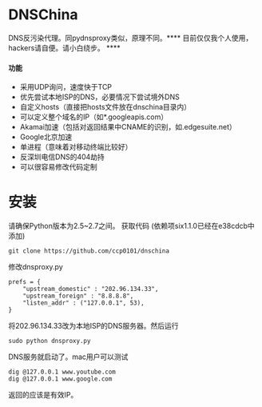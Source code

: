# DNSChina

DNS反污染代理。同pydnsproxy类似，原理不同。**** 目前仅仅我个人使用，hackers请自便。请小白绕步。 ****

#### 功能

* 采用UDP询问，速度快于TCP
* 优先尝试本地ISP的DNS，必要情况下尝试境外DNS
* 自定义hosts（直接把hosts文件放在dnschina目录内）
* 可以定义整个域名的IP（如*.googleapis.com）
* Akamai加速（包括对返回结果中CNAME的识别，如.edgesuite.net）
* Google北京加速
* 单进程（意味着对移动终端比较好）
* 反深圳电信DNS的404劫持
* 可以很容易修改代码定制


# 安装

请确保Python版本为2.5~2.7之间。
获取代码 (依赖项six1.1.0已经在e38cdcb中添加)

    git clone https://github.com/ccp0101/dnschina


修改dnsproxy.py

    prefs = {
        "upstream_domestic" : "202.96.134.33", 
        "upstream_foreign" : "8.8.8.8", 
        "listen_addr" : ("127.0.0.1", 53), 
    }

将202.96.134.33改为本地ISP的DNS服务器。然后运行

    sudo python dnsproxy.py

DNS服务就启动了。mac用户可以测试

    dig @127.0.0.1 www.youtube.com
    dig @127.0.0.1 www.google.com

返回的应该是有效IP。
